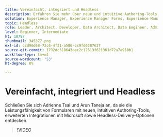 ```yaml
---
title: Vereinfacht, integriert und Headless
description: Erfahren Sie mehr über neue und intuitive Authoring-Tools von AEM Forms, erweiterte Integrationen mit Microsoft und Headless-Bereitstellungsoptionen.
solution: Experience Manager, Experience Manager Forms, Experience Manager as a Cloud Service
topic: Headless
role: Leader, Architect, Developer, Data Architect, Data Engineer, Admin, User
level: Beginner, Intermediate
kt: 10787
thumbnail: 345377.png
exl-id: ccd96d68-72c6-4f31-a586-cc9fd6587627
source-git-commit: 1792dc318643aec2c12613f621361d72a7a918b1
workflow-type: tm+mt
source-wordcount: '53'
ht-degree: 0%

---
```


# Vereinfacht, integriert und Headless

Schließen Sie sich Adrienne Tsai und Arun Taneja an, da sie die Leistungsfähigkeit von Formularen mit neuen, intuitiven Authoring-Tools, erweiterten Integrationen mit Microsoft sowie Headless-Delivery-Optionen entdecken.

>[!VIDEO](https://video.tv.adobe.com/v/345377/?quality=12&learn=on)
